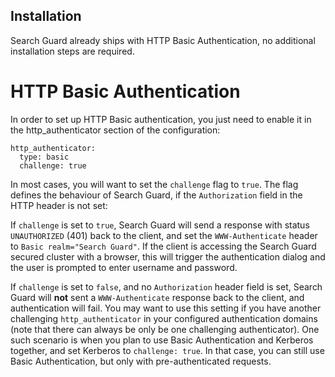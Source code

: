 <!---
Copryight 2016 floragunn GmbH
-->

## Installation

Search Guard already ships with HTTP Basic Authentication, no additional installation steps are required.

# HTTP Basic Authentication

In order to set up HTTP Basic authentication, you just need to enable it in the http_authenticator section of the configuration:

```
http_authenticator:
  type: basic
  challenge: true
```

In most cases, you will want to set the `challenge` flag to `true`. The flag defines the behaviour of Search Guard, if the `Authorization` field in the HTTP header is not set:

If `challenge` is set to `true`, Search Guard will send a response with status `UNAUTHORIZED` (401) back to the client, and set the `WWW-Authenticate` header to `Basic realm="Search Guard"`. If the client is accessing the Search Guard secured cluster with a browser, this will trigger the authentication dialog and the user is prompted to enter username and password.

If `challenge` is set to `false`, and no `Authorization` header field is set, Search Guard will **not** sent a `WWW-Authenticate` response back to the client, and authentication will fail. You may want to use this setting if you have another challenging `http_authenticator` in your configured authentication domains (note that there can always be only be one challenging authenticator). One such scenario is when you plan to use Basic Authentication and Kerberos together, and set Kerberos to `challenge: true`. In that case, you can still use Basic Authentication, but only with pre-authenticated requests.
